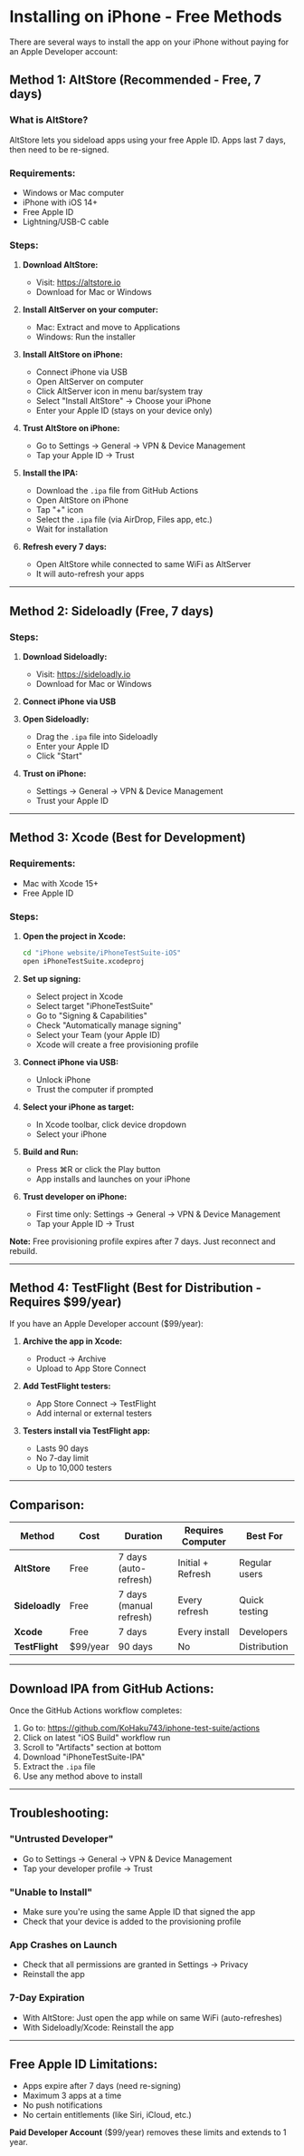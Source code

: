 # Installing on iPhone - Free Methods

There are several ways to install the app on your iPhone without paying for an Apple Developer account:

## Method 1: AltStore (Recommended - Free, 7 days)

### What is AltStore?

AltStore lets you sideload apps using your free Apple ID. Apps last 7 days, then need to be re-signed.

### Requirements:

- Windows or Mac computer
- iPhone with iOS 14+
- Free Apple ID
- Lightning/USB-C cable

### Steps:

1. **Download AltStore:**

   - Visit: https://altstore.io
   - Download for Mac or Windows

2. **Install AltServer on your computer:**

   - Mac: Extract and move to Applications
   - Windows: Run the installer

3. **Install AltStore on iPhone:**

   - Connect iPhone via USB
   - Open AltServer on computer
   - Click AltServer icon in menu bar/system tray
   - Select "Install AltStore" → Choose your iPhone
   - Enter your Apple ID (stays on your device only)

4. **Trust AltStore on iPhone:**

   - Go to Settings → General → VPN & Device Management
   - Tap your Apple ID → Trust

5. **Install the IPA:**

   - Download the `.ipa` file from GitHub Actions
   - Open AltStore on iPhone
   - Tap "+" icon
   - Select the `.ipa` file (via AirDrop, Files app, etc.)
   - Wait for installation

6. **Refresh every 7 days:**
   - Open AltStore while connected to same WiFi as AltServer
   - It will auto-refresh your apps

---

## Method 2: Sideloadly (Free, 7 days)

### Steps:

1. **Download Sideloadly:**

   - Visit: https://sideloadly.io
   - Download for Mac or Windows

2. **Connect iPhone via USB**

3. **Open Sideloadly:**

   - Drag the `.ipa` file into Sideloadly
   - Enter your Apple ID
   - Click "Start"

4. **Trust on iPhone:**
   - Settings → General → VPN & Device Management
   - Trust your Apple ID

---

## Method 3: Xcode (Best for Development)

### Requirements:

- Mac with Xcode 15+
- Free Apple ID

### Steps:

1. **Open the project in Xcode:**

   ```bash
   cd "iPhone website/iPhoneTestSuite-iOS"
   open iPhoneTestSuite.xcodeproj
   ```

2. **Set up signing:**

   - Select project in Xcode
   - Select target "iPhoneTestSuite"
   - Go to "Signing & Capabilities"
   - Check "Automatically manage signing"
   - Select your Team (your Apple ID)
   - Xcode will create a free provisioning profile

3. **Connect iPhone via USB:**

   - Unlock iPhone
   - Trust the computer if prompted

4. **Select your iPhone as target:**

   - In Xcode toolbar, click device dropdown
   - Select your iPhone

5. **Build and Run:**

   - Press ⌘R or click the Play button
   - App installs and launches on your iPhone

6. **Trust developer on iPhone:**
   - First time only: Settings → General → VPN & Device Management
   - Tap your Apple ID → Trust

**Note:** Free provisioning profile expires after 7 days. Just reconnect and rebuild.

---

## Method 4: TestFlight (Best for Distribution - Requires $99/year)

If you have an Apple Developer account ($99/year):

1. **Archive the app in Xcode:**

   - Product → Archive
   - Upload to App Store Connect

2. **Add TestFlight testers:**

   - App Store Connect → TestFlight
   - Add internal or external testers

3. **Testers install via TestFlight app:**
   - Lasts 90 days
   - No 7-day limit
   - Up to 10,000 testers

---

## Comparison:

| Method         | Cost     | Duration                | Requires Computer | Best For      |
| -------------- | -------- | ----------------------- | ----------------- | ------------- |
| **AltStore**   | Free     | 7 days (auto-refresh)   | Initial + Refresh | Regular users |
| **Sideloadly** | Free     | 7 days (manual refresh) | Every refresh     | Quick testing |
| **Xcode**      | Free     | 7 days                  | Every install     | Developers    |
| **TestFlight** | $99/year | 90 days                 | No                | Distribution  |

---

## Download IPA from GitHub Actions:

Once the GitHub Actions workflow completes:

1. Go to: https://github.com/KoHaku743/iphone-test-suite/actions
2. Click on latest "iOS Build" workflow run
3. Scroll to "Artifacts" section at bottom
4. Download "iPhoneTestSuite-IPA"
5. Extract the `.ipa` file
6. Use any method above to install

---

## Troubleshooting:

### "Untrusted Developer"

- Go to Settings → General → VPN & Device Management
- Tap your developer profile → Trust

### "Unable to Install"

- Make sure you're using the same Apple ID that signed the app
- Check that your device is added to the provisioning profile

### App Crashes on Launch

- Check that all permissions are granted in Settings → Privacy
- Reinstall the app

### 7-Day Expiration

- With AltStore: Just open the app while on same WiFi (auto-refreshes)
- With Sideloadly/Xcode: Reinstall the app

---

## Free Apple ID Limitations:

- Apps expire after 7 days (need re-signing)
- Maximum 3 apps at a time
- No push notifications
- No certain entitlements (like Siri, iCloud, etc.)

**Paid Developer Account** ($99/year) removes these limits and extends to 1 year.
